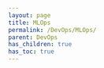 ```yaml
---
layout: page
title: MLOps
permalink: /DevOps/MLOps/
parent: DevOps
has_children: true
has_toc: true
---
```

